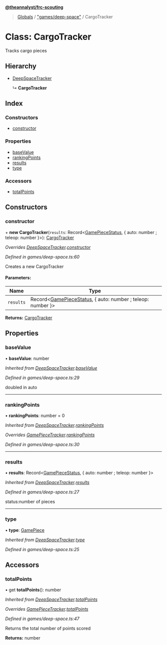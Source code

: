 **[@theannalyst/frc-scouting](../README.md)**

> [Globals](../globals.md) / ["games/deep-space"](../modules/_games_deep_space_.md) / CargoTracker

# Class: CargoTracker

Tracks cargo pieces

## Hierarchy

* [DeepSpaceTracker](_games_deep_space_.deepspacetracker.md)

  ↳ **CargoTracker**

## Index

### Constructors

* [constructor](_games_deep_space_.cargotracker.md#constructor)

### Properties

* [baseValue](_games_deep_space_.cargotracker.md#basevalue)
* [rankingPoints](_games_deep_space_.cargotracker.md#rankingpoints)
* [results](_games_deep_space_.cargotracker.md#results)
* [type](_games_deep_space_.cargotracker.md#type)

### Accessors

* [totalPoints](_games_deep_space_.cargotracker.md#totalpoints)

## Constructors

### constructor

\+ **new CargoTracker**(`results`: Record\<[GamePieceStatus](../modules/_games_deep_space_.md#gamepiecestatus), { auto: number ; teleop: number  }>): [CargoTracker](_games_deep_space_.cargotracker.md)

*Overrides [DeepSpaceTracker](_games_deep_space_.deepspacetracker.md).[constructor](_games_deep_space_.deepspacetracker.md#constructor)*

*Defined in games/deep-space.ts:60*

Creates a new CargoTracker

#### Parameters:

Name | Type |
------ | ------ |
`results` | Record\<[GamePieceStatus](../modules/_games_deep_space_.md#gamepiecestatus), { auto: number ; teleop: number  }> |

**Returns:** [CargoTracker](_games_deep_space_.cargotracker.md)

## Properties

### baseValue

•  **baseValue**: number

*Inherited from [DeepSpaceTracker](_games_deep_space_.deepspacetracker.md).[baseValue](_games_deep_space_.deepspacetracker.md#basevalue)*

*Defined in games/deep-space.ts:29*

doubled in auto

___

### rankingPoints

•  **rankingPoints**: number = 0

*Inherited from [DeepSpaceTracker](_games_deep_space_.deepspacetracker.md).[rankingPoints](_games_deep_space_.deepspacetracker.md#rankingpoints)*

*Overrides [GamePieceTracker](_match_.gamepiecetracker.md).[rankingPoints](_match_.gamepiecetracker.md#rankingpoints)*

*Defined in games/deep-space.ts:30*

___

### results

•  **results**: Record\<[GamePieceStatus](../modules/_games_deep_space_.md#gamepiecestatus), { auto: number ; teleop: number  }>

*Inherited from [DeepSpaceTracker](_games_deep_space_.deepspacetracker.md).[results](_games_deep_space_.deepspacetracker.md#results)*

*Defined in games/deep-space.ts:27*

status:number of pieces

___

### type

•  **type**: [GamePiece](../modules/_games_deep_space_.md#gamepiece)

*Inherited from [DeepSpaceTracker](_games_deep_space_.deepspacetracker.md).[type](_games_deep_space_.deepspacetracker.md#type)*

*Defined in games/deep-space.ts:25*

## Accessors

### totalPoints

• get **totalPoints**(): number

*Inherited from [DeepSpaceTracker](_games_deep_space_.deepspacetracker.md).[totalPoints](_games_deep_space_.deepspacetracker.md#totalpoints)*

*Overrides [GamePieceTracker](_match_.gamepiecetracker.md).[totalPoints](_match_.gamepiecetracker.md#totalpoints)*

*Defined in games/deep-space.ts:47*

Returns the total number of points scored

**Returns:** number
